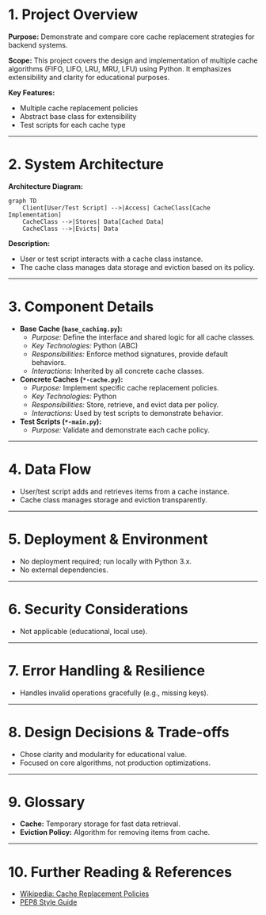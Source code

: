 # 1. Project Overview
**Purpose:** Demonstrate and compare core cache replacement strategies for backend systems.

**Scope:** This project covers the design and implementation of multiple cache algorithms (FIFO, LIFO, LRU, MRU, LFU) using Python. It emphasizes extensibility and clarity for educational purposes.

**Key Features:**
- Multiple cache replacement policies
- Abstract base class for extensibility
- Test scripts for each cache type

---

# 2. System Architecture
**Architecture Diagram:**

```mermaid
graph TD
    Client[User/Test Script] -->|Access| CacheClass[Cache Implementation]
    CacheClass -->|Stores| Data[Cached Data]
    CacheClass -->|Evicts| Data
```

**Description:**
- User or test script interacts with a cache class instance.
- The cache class manages data storage and eviction based on its policy.

---

# 3. Component Details
- **Base Cache (`base_caching.py`):**
  - *Purpose:* Define the interface and shared logic for all cache classes.
  - *Key Technologies:* Python (ABC)
  - *Responsibilities:* Enforce method signatures, provide default behaviors.
  - *Interactions:* Inherited by all concrete cache classes.
- **Concrete Caches (`*-cache.py`):**
  - *Purpose:* Implement specific cache replacement policies.
  - *Key Technologies:* Python
  - *Responsibilities:* Store, retrieve, and evict data per policy.
  - *Interactions:* Used by test scripts to demonstrate behavior.
- **Test Scripts (`*-main.py`):**
  - *Purpose:* Validate and demonstrate each cache policy.

---

# 4. Data Flow
- User/test script adds and retrieves items from a cache instance.
- Cache class manages storage and eviction transparently.

---

# 5. Deployment & Environment
- No deployment required; run locally with Python 3.x.
- No external dependencies.

---

# 6. Security Considerations
- Not applicable (educational, local use).

---

# 7. Error Handling & Resilience
- Handles invalid operations gracefully (e.g., missing keys).

---

# 8. Design Decisions & Trade-offs
- Chose clarity and modularity for educational value.
- Focused on core algorithms, not production optimizations.

---

# 9. Glossary
- **Cache:** Temporary storage for fast data retrieval.
- **Eviction Policy:** Algorithm for removing items from cache.

---

# 10. Further Reading & References
- [Wikipedia: Cache Replacement Policies](https://en.wikipedia.org/wiki/Cache_replacement_policies)
- [PEP8 Style Guide](https://peps.python.org/pep-0008/)
